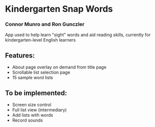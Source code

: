 # Kindergarten Snap Words
### Connor Munro and Ron Gunczler

App used to help learn "sight" words and aid reading skills, currently for kindergarten-level English learners


## Features:

- About page overlay on demand from title page
- Scrollable list selection page
- 15 sample word lists
 
 
 ## To be implemented:
 
 - Screen size control 
 - Full list view (intermediary)
 - Add lists with words
 - Record sounds
